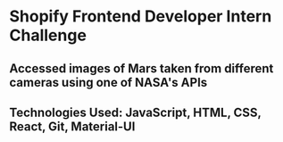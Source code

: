 # Shopify Frontend Developer Intern Challenge
## Accessed images of Mars taken from different cameras using one of NASA's APIs
## Technologies Used: JavaScript, HTML, CSS, React, Git, Material-UI
